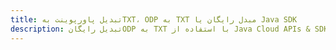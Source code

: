 ---title: تبدیل پاورپوینت بهTXT، ODP به TXT مبدل رایگان یا Java SDKdescription: تبدیل رایگانODP به TXT با استفاده از Java Cloud APIs & SDK. همچنین اسناد Microsoft PowerPoint را در Cloud ایجاد، ویرایش و رندر کنید.---